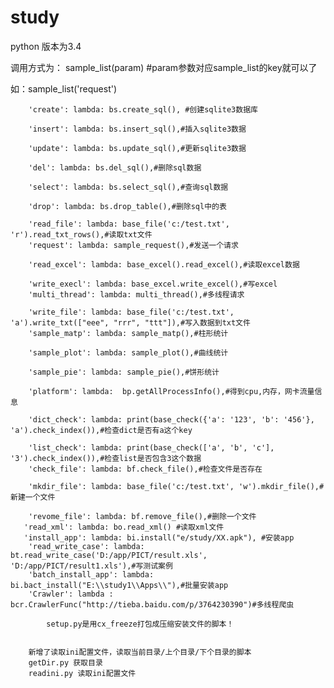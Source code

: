# study
python 版本为3.4

调用方式为：
 sample_list(param)
 #param参数对应sample_list的key就可以了
 
 如：sample_list('request')

        'create': lambda: bs.create_sql(), #创建sqlite3数据库
        
        'insert': lambda: bs.insert_sql(),#插入sqlite3数据
        
        'update': lambda: bs.update_sql(),#更新sqlite3数据
        
        'del': lambda: bs.del_sql(),#删除sql数据
        
        'select': lambda: bs.select_sql(),#查询sql数据
        
        'drop': lambda: bs.drop_table(),#删除sql中的表
        
        'read_file': lambda: base_file('c:/test.txt', 'r').read_txt_rows(),#读取txt文件
        'request': lambda: sample_request(),#发送一个请求
        
        'read_excel': lambda: base_excel().read_excel(),#读取excel数据
        
        'write_execl': lambda: base_excel.write_excel(),#写excel
        'multi_thread': lambda: multi_thread(),#多线程请求
        
        'write_file': lambda: base_file('c:/test.txt', 'a').write_txt(["eee", "rrr", "ttt"]),#写入数据到txt文件
        'sample_matp': lambda: sample_matp(),#柱形统计
        
        'sample_plot': lambda: sample_plot(),#曲线统计
        
        'sample_pie': lambda: sample_pie(),#饼形统计
        
        'platform': lambda:  bp.getAllProcessInfo(),#得到cpu,内存，网卡流量信息
        
        'dict_check': lambda: print(base_check({'a': '123', 'b': '456'}, 'a').check_index()),#检查dict是否有a这个key
        
        'list_check': lambda: print(base_check(['a', 'b', 'c'], '3').check_index()),#检查list是否包含3这个数据
        'check_file': lambda: bf.check_file(),#检查文件是否存在
        
        'mkdir_file': lambda: base_file('c:/test.txt', 'w').mkdir_file(),#新建一个文件
        
        'revome_file': lambda: bf.remove_file(),#删除一个文件
	   'read_xml': lambda: bo.read_xml() #读取xml文件
       'install_app': lambda: bi.install("e/study/XX.apk"), #安装app
        'read_write_case': lambda: bt.read_write_case('D:/app/PICT/result.xls', 'D:/app/PICT/result1.xls'),#写测试案例
        'batch_install_app': lambda: bi.bact_install("E:\\study1\\Apps\\"),#批量安装app
        'Crawler': lambda : bcr.CrawlerFunc("http://tieba.baidu.com/p/3764230390")#多线程爬虫

        	setup.py是用cx_freeze打包成压缩安装文件的脚本！


        新增了读取ini配置文件，读取当前目录/上个目录/下个目录的脚本
        getDir.py 获取目录
        readini.py 读取ini配置文件




